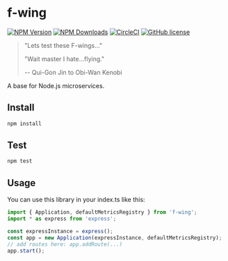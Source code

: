 # f-wing
[![NPM Version](https://img.shields.io/npm/v/f-wing.svg)](https://npmjs.org/package/f-wing)
[![NPM Downloads](https://img.shields.io/npm/dm/f-wing.svg)](https://npmjs.org/package/f-wing)
[![CircleCI](https://circleci.com/gh/meandor/f-wing.svg?style=shield)](https://circleci.com/gh/meandor/f-wing)
[![GitHub license](https://img.shields.io/github/license/meandor/f-wing)](https://github.com/meandor/f-wing/blob/master/LICENSE)

> "Lets test these F-wings..."
>
> "Wait master I hate...flying."
>
> -- Qui-Gon Jin to Obi-Wan Kenobi

A base for Node.js microservices.

## Install
```bash
npm install
```

## Test
```bash
npm test
``` 

## Usage
You can use this library in your index.ts like this:
```typescript
import { Application, defaultMetricsRegistry } from 'f-wing';
import * as express from 'express';

const expressInstance = express();
const app = new Application(expressInstance, defaultMetricsRegistry);
// add routes here: app.addRoute(...)
app.start();
```
